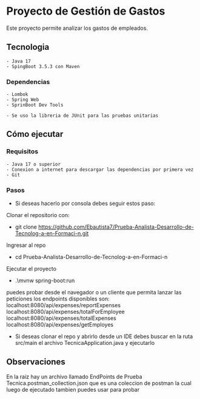 # Proyecto de Gestión de Gastos

Este proyecto permite analizar los gastos de empleados.

## Tecnologia
    - Java 17
    - SpingBoot 3.5.3 con Maven
### Dependencias
    - Lombok
    - Spring Web
    - SprinBoot Dev Tools

    - Se uso la libreria de JUnit para las pruebas unitarias


## Cómo ejecutar
### Requisitos
    - Java 17 o superior
    - Conexion a internet para descargar las dependencias por primera vez
    - Git
### Pasos
- Si deseas hacerlo por consola debes seguir estos paso:

Clonar el repositorio con: 
- git clone https://github.com/Ebautista7/Prueba-Analista-Desarrollo-de-Tecnolog-a-en-Formaci-n.git

Ingresar al repo
- cd Prueba-Analista-Desarrollo-de-Tecnolog-a-en-Formaci-n

Ejecutar el proyecto
- .\mvnw spring-boot:run

puedes probar desde el navegador o un cliente que permita lanzar las peticiones los endpoints disponibles son:
localhost:8080/api/expenses/reportExpenses
localhost:8080/api/expenses/totalForEmployee
localhost:8080/api/expenses/totalExpenses
localhost:8080/api/expenses/getEmployes

- Si deseas clonar el repo y abrirlo desde un IDE debes buscar en la ruta src/main el archivo TecnicaApplication.java y ejecutarlo

## Observaciones
En la raiz hay un archivo llamado EndPoints de Prueba Tecnica.postman_collection.json que es una coleccion de postman la cual luego de ejecutado tambien puedes usar para probar
